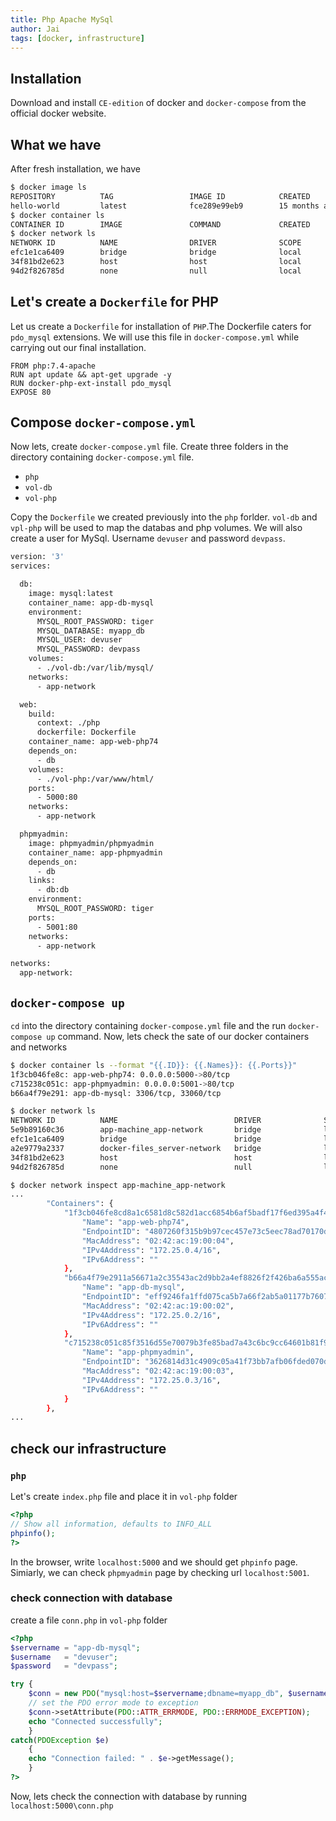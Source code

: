 ```yaml
---
title: Php Apache MySql
author: Jai
tags: [docker, infrastructure]
---
```


## Installation
Download and install `CE-edition` of docker and `docker-compose` from the official docker website.

<!--truncate-->

## What we have
After fresh installation, we have
```bash
$ docker image ls
REPOSITORY          TAG                 IMAGE ID            CREATED             SIZE
hello-world         latest              fce289e99eb9        15 months ago       1.84kB
$ docker container ls
CONTAINER ID        IMAGE               COMMAND             CREATED             STATUS              PORTS               NAMES
$ docker network ls
NETWORK ID          NAME                DRIVER              SCOPE
efc1e1ca6409        bridge              bridge              local
34f81bd2e623        host                host                local
94d2f826785d        none                null                local
```
## Let's create a `Dockerfile` for PHP
Let us create a `Dockerfile` for installation of `PHP`.The Dockerfile caters for `pdo_mysql` extensions. We will use this file in `docker-compose.yml` while carrying out our final installation.
```
FROM php:7.4-apache
RUN apt update && apt-get upgrade -y
RUN docker-php-ext-install pdo_mysql
EXPOSE 80
```
## Compose `docker-compose.yml`
Now lets, create `docker-compose.yml` file. Create three folders in the directory containing `docker-compose.yml` file.

* `php`
* `vol-db`
* `vol-php`

Copy the `Dockerfile` we created previously into the `php` forlder. `vol-db` and `vpl-php` will be used to map the databas and php volumes. We will also create a user for MySql. Username `devuser` and password `devpass`.

```bash
version: '3'
services:

  db:
    image: mysql:latest
    container_name: app-db-mysql
    environment:
      MYSQL_ROOT_PASSWORD: tiger
      MYSQL_DATABASE: myapp_db
      MYSQL_USER: devuser
      MYSQL_PASSWORD: devpass
    volumes:
      - ./vol-db:/var/lib/mysql/
    networks:
      - app-network

  web:
    build:    
      context: ./php
      dockerfile: Dockerfile
    container_name: app-web-php74
    depends_on:
      - db
    volumes:
      - ./vol-php:/var/www/html/
    ports:
      - 5000:80
    networks:
      - app-network

  phpmyadmin:
    image: phpmyadmin/phpmyadmin
    container_name: app-phpmyadmin
    depends_on:
      - db    
    links: 
      - db:db    
    environment:      
      MYSQL_ROOT_PASSWORD: tiger 
    ports:
      - 5001:80
    networks:
      - app-network

networks:
  app-network:

```
## `docker-compose up`

`cd` into the directory containing `docker-compose.yml` file and the run `docker-compose up` command. Now, lets check the sate of our docker containers and networks
```bash
$ docker container ls --format "{{.ID}}: {{.Names}}: {{.Ports}}"
1f3cb046fe8c: app-web-php74: 0.0.0.0:5000->80/tcp
c715238c051c: app-phpmyadmin: 0.0.0.0:5001->80/tcp
b66a4f79e291: app-db-mysql: 3306/tcp, 33060/tcp

$ docker network ls 
NETWORK ID          NAME                          DRIVER              SCOPE
5e9b89160c36        app-machine_app-network       bridge              local
efc1e1ca6409        bridge                        bridge              local
a2e9779a2337        docker-files_server-network   bridge              local
34f81bd2e623        host                          host                local
94d2f826785d        none                          null                local
```
```bash
$ docker network inspect app-machine_app-network 
...
        "Containers": {
            "1f3cb046fe8cd8a1c6581d8c582d1acc6854b6af5badf17f6ed395a4f4acd934": {
                "Name": "app-web-php74",
                "EndpointID": "4807260f315b9b97cec457e73c5eec78ad70170d0e7b4e34fd30c57448b96e8f",
                "MacAddress": "02:42:ac:19:00:04",
                "IPv4Address": "172.25.0.4/16",
                "IPv6Address": ""
            },
            "b66a4f79e2911a56671a2c35543ac2d9bb2a4ef8826f2f426ba6a555ace46ff6": {
                "Name": "app-db-mysql",
                "EndpointID": "eff9246fa1ffd075ca5b7a66f2ab5a01177b7607a50b545a9814eda76b1e22e6",
                "MacAddress": "02:42:ac:19:00:02",
                "IPv4Address": "172.25.0.2/16",
                "IPv6Address": ""
            },
            "c715238c051c85f3516d55e70079b3fe85bad7a43c6bc9cc64601b81f9650f62": {
                "Name": "app-phpmyadmin",
                "EndpointID": "3626814d31c4909c05a41f73bb7afb06fded070d217c9ece38cf297e31626850",
                "MacAddress": "02:42:ac:19:00:03",
                "IPv4Address": "172.25.0.3/16",
                "IPv6Address": ""
            }
        },
...
```
## check our infrastructure
### `php`
Let's create `index.php` file and place it in `vol-php` folder
```php
<?php
// Show all information, defaults to INFO_ALL
phpinfo();
?>
```
In the browser, write `localhost:5000` and we should get `phpinfo` page. Simiarly, we can check `phpmyadmin` page by checking url `localhost:5001`.
### check connection with database
create a file `conn.php` in `vol-php` folder
```php
<?php
$servername = "app-db-mysql";
$username   = "devuser";
$password   = "devpass";

try {
    $conn = new PDO("mysql:host=$servername;dbname=myapp_db", $username, $password);
    // set the PDO error mode to exception
    $conn->setAttribute(PDO::ATTR_ERRMODE, PDO::ERRMODE_EXCEPTION);
    echo "Connected successfully";
    }
catch(PDOException $e)
    {
    echo "Connection failed: " . $e->getMessage();
    }
?>
```
Now, lets check the connection with database by running `localhost:5000\conn.php`



 
